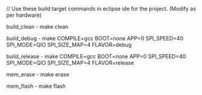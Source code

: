 // Use these build target commands in eclipse ide for the project. (Modify as per hardware)

build_clean	-	make clean

build_debug	-	make COMPILE=gcc BOOT=none APP=0 SPI_SPEED=40 SPI_MODE=QIO SPI_SIZE_MAP=4 FLAVOR=debug

build_release	-	make COMPILE=gcc BOOT=none APP=0 SPI_SPEED=40 SPI_MODE=QIO SPI_SIZE_MAP=4 FLAVOR=release

mem_erase	-	make erase

mem_flash	-	make flash
